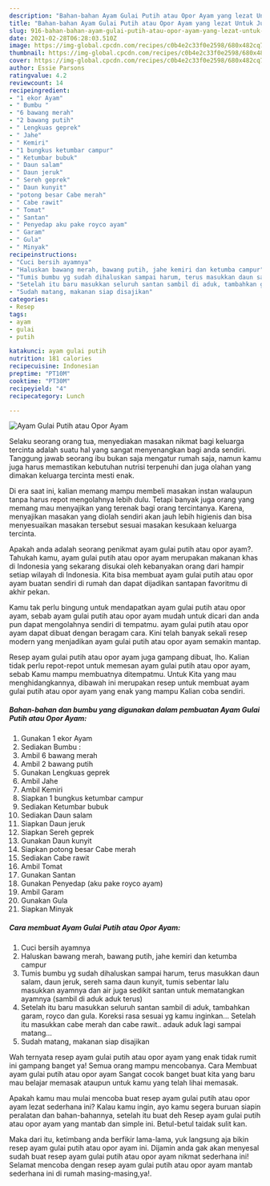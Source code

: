 ```yaml
---
description: "Bahan-bahan Ayam Gulai Putih atau Opor Ayam yang lezat Untuk Jualan"
title: "Bahan-bahan Ayam Gulai Putih atau Opor Ayam yang lezat Untuk Jualan"
slug: 916-bahan-bahan-ayam-gulai-putih-atau-opor-ayam-yang-lezat-untuk-jualan
date: 2021-02-28T06:28:03.510Z
image: https://img-global.cpcdn.com/recipes/c0b4e2c33f0e2598/680x482cq70/ayam-gulai-putih-atau-opor-ayam-foto-resep-utama.jpg
thumbnail: https://img-global.cpcdn.com/recipes/c0b4e2c33f0e2598/680x482cq70/ayam-gulai-putih-atau-opor-ayam-foto-resep-utama.jpg
cover: https://img-global.cpcdn.com/recipes/c0b4e2c33f0e2598/680x482cq70/ayam-gulai-putih-atau-opor-ayam-foto-resep-utama.jpg
author: Essie Parsons
ratingvalue: 4.2
reviewcount: 14
recipeingredient:
- "1 ekor Ayam"
- " Bumbu "
- "6 bawang merah"
- "2 bawang putih"
- " Lengkuas geprek"
- " Jahe"
- " Kemiri"
- "1 bungkus ketumbar campur"
- " Ketumbar bubuk"
- " Daun salam"
- " Daun jeruk"
- " Sereh geprek"
- " Daun kunyit"
- "potong besar Cabe merah"
- " Cabe rawit"
- " Tomat"
- " Santan"
- " Penyedap aku pake royco ayam"
- " Garam"
- " Gula"
- " Minyak"
recipeinstructions:
- "Cuci bersih ayamnya"
- "Haluskan bawang merah, bawang putih, jahe kemiri dan ketumba campur"
- "Tumis bumbu yg sudah dihaluskan sampai harum, terus masukkan daun salam, daun jeruk, sereh sama daun kunyit, tumis sebentar lalu masukkan ayamnya dan air juga sedikit santan untuk mematangkan ayamnya (sambil di aduk aduk terus)"
- "Setelah itu baru masukkan seluruh santan sambil di aduk, tambahkan garam, royco dan gula. Koreksi rasa sesuai yg kamu inginkan... Setelah itu masukkan cabe merah dan cabe rawit.. adauk aduk lagi sampai matang..."
- "Sudah matang, makanan siap disajikan"
categories:
- Resep
tags:
- ayam
- gulai
- putih

katakunci: ayam gulai putih 
nutrition: 181 calories
recipecuisine: Indonesian
preptime: "PT10M"
cooktime: "PT30M"
recipeyield: "4"
recipecategory: Lunch

---
```



![Ayam Gulai Putih atau Opor Ayam](https://img-global.cpcdn.com/recipes/c0b4e2c33f0e2598/680x482cq70/ayam-gulai-putih-atau-opor-ayam-foto-resep-utama.jpg)

Selaku seorang orang tua, menyediakan masakan nikmat bagi keluarga tercinta adalah suatu hal yang sangat menyenangkan bagi anda sendiri. Tanggung jawab seorang ibu bukan saja mengatur rumah saja, namun kamu juga harus memastikan kebutuhan nutrisi terpenuhi dan juga olahan yang dimakan keluarga tercinta mesti enak.

Di era  saat ini, kalian memang mampu membeli masakan instan walaupun tanpa harus repot mengolahnya lebih dulu. Tetapi banyak juga orang yang memang mau menyajikan yang terenak bagi orang tercintanya. Karena, menyajikan masakan yang diolah sendiri akan jauh lebih higienis dan bisa menyesuaikan masakan tersebut sesuai masakan kesukaan keluarga tercinta. 



Apakah anda adalah seorang penikmat ayam gulai putih atau opor ayam?. Tahukah kamu, ayam gulai putih atau opor ayam merupakan makanan khas di Indonesia yang sekarang disukai oleh kebanyakan orang dari hampir setiap wilayah di Indonesia. Kita bisa membuat ayam gulai putih atau opor ayam buatan sendiri di rumah dan dapat dijadikan santapan favoritmu di akhir pekan.

Kamu tak perlu bingung untuk mendapatkan ayam gulai putih atau opor ayam, sebab ayam gulai putih atau opor ayam mudah untuk dicari dan anda pun dapat mengolahnya sendiri di tempatmu. ayam gulai putih atau opor ayam dapat dibuat dengan beragam cara. Kini telah banyak sekali resep modern yang menjadikan ayam gulai putih atau opor ayam semakin mantap.

Resep ayam gulai putih atau opor ayam juga gampang dibuat, lho. Kalian tidak perlu repot-repot untuk memesan ayam gulai putih atau opor ayam, sebab Kamu mampu membuatnya ditempatmu. Untuk Kita yang mau menghidangkannya, dibawah ini merupakan resep untuk membuat ayam gulai putih atau opor ayam yang enak yang mampu Kalian coba sendiri.

<!--inarticleads1-->

##### Bahan-bahan dan bumbu yang digunakan dalam pembuatan Ayam Gulai Putih atau Opor Ayam:

1. Gunakan 1 ekor Ayam
1. Sediakan  Bumbu :
1. Ambil 6 bawang merah
1. Ambil 2 bawang putih
1. Gunakan  Lengkuas geprek
1. Ambil  Jahe
1. Ambil  Kemiri
1. Siapkan 1 bungkus ketumbar campur
1. Sediakan  Ketumbar bubuk
1. Sediakan  Daun salam
1. Siapkan  Daun jeruk
1. Siapkan  Sereh geprek
1. Gunakan  Daun kunyit
1. Siapkan potong besar Cabe merah
1. Sediakan  Cabe rawit
1. Ambil  Tomat
1. Gunakan  Santan
1. Gunakan  Penyedap (aku pake royco ayam)
1. Ambil  Garam
1. Gunakan  Gula
1. Siapkan  Minyak




<!--inarticleads2-->

##### Cara membuat Ayam Gulai Putih atau Opor Ayam:

1. Cuci bersih ayamnya
1. Haluskan bawang merah, bawang putih, jahe kemiri dan ketumba campur
1. Tumis bumbu yg sudah dihaluskan sampai harum, terus masukkan daun salam, daun jeruk, sereh sama daun kunyit, tumis sebentar lalu masukkan ayamnya dan air juga sedikit santan untuk mematangkan ayamnya (sambil di aduk aduk terus)
1. Setelah itu baru masukkan seluruh santan sambil di aduk, tambahkan garam, royco dan gula. Koreksi rasa sesuai yg kamu inginkan... Setelah itu masukkan cabe merah dan cabe rawit.. adauk aduk lagi sampai matang...
1. Sudah matang, makanan siap disajikan




Wah ternyata resep ayam gulai putih atau opor ayam yang enak tidak rumit ini gampang banget ya! Semua orang mampu mencobanya. Cara Membuat ayam gulai putih atau opor ayam Sangat cocok banget buat kita yang baru mau belajar memasak ataupun untuk kamu yang telah lihai memasak.

Apakah kamu mau mulai mencoba buat resep ayam gulai putih atau opor ayam lezat sederhana ini? Kalau kamu ingin, ayo kamu segera buruan siapin peralatan dan bahan-bahannya, setelah itu buat deh Resep ayam gulai putih atau opor ayam yang mantab dan simple ini. Betul-betul taidak sulit kan. 

Maka dari itu, ketimbang anda berfikir lama-lama, yuk langsung aja bikin resep ayam gulai putih atau opor ayam ini. Dijamin anda gak akan menyesal sudah buat resep ayam gulai putih atau opor ayam nikmat sederhana ini! Selamat mencoba dengan resep ayam gulai putih atau opor ayam mantab sederhana ini di rumah masing-masing,ya!.

